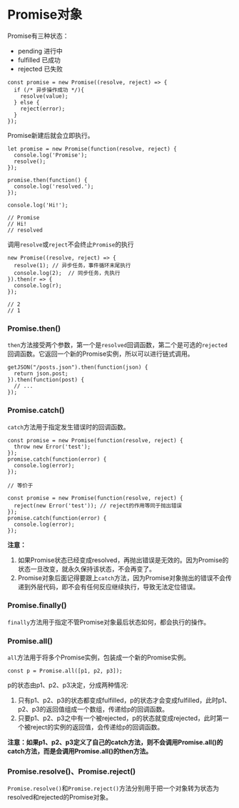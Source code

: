 # Promise对象

Promise有三种状态：

- pending 进行中
- fulfilled 已成功
- rejected 已失败

```
const promise = new Promise((resolve, reject) => {
  if (/* 异步操作成功 */){
    resolve(value);
  } else {
    reject(error);
  }
});
```

Promise新建后就会立即执行。

```
let promise = new Promise(function(resolve, reject) {
  console.log('Promise');
  resolve();
});

promise.then(function() {
  console.log('resolved.');
});

console.log('Hi!');

// Promise
// Hi!
// resolved
```

调用`resolve`或`reject`不会终止`Promise`的执行

```
new Promise((resolve, reject) => {
  resolve(1); // 异步任务，事件循环末尾执行
  console.log(2);  // 同步任务，先执行
}).then(r => {
  console.log(r);
});

// 2
// 1
```

### Promise.then()

`then`方法接受两个参数，第一个是`resolved`回调函数，第二个是可选的`rejected`回调函数。它返回一个新的Promise实例，所以可以进行链式调用。

```
getJSON("/posts.json").then(function(json) {
  return json.post;
}).then(function(post) {
  // ...
});
```

### Promise.catch()

`catch`方法用于指定发生错误时的回调函数。

```
const promise = new Promise(function(resolve, reject) {
  throw new Error('test');
});
promise.catch(function(error) {
  console.log(error);
});

// 等价于

const promise = new Promise(function(resolve, reject) {
  reject(new Error('test')); // reject的作用等同于抛出错误
});
promise.catch(function(error) {
  console.log(error);
});

```

**注意：**

1. 如果Promise状态已经变成resolved，再抛出错误是无效的。因为Promise的状态一旦改变，就永久保持该状态，不会再变了。
2. Promise对象后面记得要跟上`catch`方法，因为Promise对象抛出的错误不会传递到外层代码，即不会有任何反应继续执行，导致无法定位错误。

### Promise.finally()

`finally`方法用于指定不管Promise对象最后状态如何，都会执行的操作。

### Promise.all()

`all`方法用于将多个Promise实例，包装成一个新的Promise实例。

```
const p = Promise.all([p1, p2, p3]);
```

p的状态由p1、p2、p3决定，分成两种情况:

1. 只有p1、p2、p3的状态都变成fulfilled，p的状态才会变成fulfilled，此时p1、p2、p3的返回值组成一个数组，传递给p的回调函数。
2. 只要p1、p2、p3之中有一个被rejected，p的状态就变成rejected，此时第一个被reject的实例的返回值，会传递给p的回调函数。

**注意：如果p1、p2、p3定义了自己的catch方法，则不会调用Promise.all()的catch方法，而是会调用Promise.all()的then方法。**

### Promise.resolve()、Promise.reject()

`Promise.resolve()`和`Promise.reject()`方法分别用于把一个对象转为状态为resolved和rejected的Promise对象。

